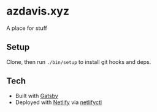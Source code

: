 # azdavis.xyz

A place for stuff

## Setup

Clone, then run `./bin/setup` to install git hooks and deps.

## Tech

- Built with [Gatsby][g]
- Deployed with [Netlify][n] via [netlifyctl][nc]

[g]: https://www.gatsbyjs.org
[n]: https://www.netlify.com
[nc]: https://github.com/netlify/netlifyctl
